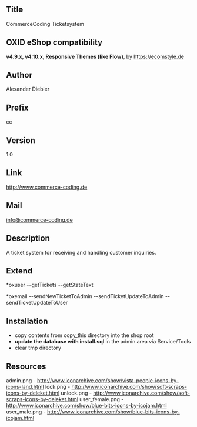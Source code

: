 ## Title ##
CommerceCoding Ticketsystem

## OXID eShop compatibility ##
**v4.9.x, v4.10.x, Responsive Themes (like Flow)**, by <https://ecomstyle.de>

## Author ##
Alexander Diebler

## Prefix ##
cc

## Version ##
1.0

## Link ##
http://www.commerce-coding.de

## Mail ##
info@commerce-coding.de

## Description ##
A ticket system for receiving and handling customer inquiries.

## Extend ##
*oxuser
--getTickets
--getStateText

*oxemail
--sendNewTicketToAdmin
--sendTicketUpdateToAdmin
--sendTicketUpdateToUser

## Installation ##
* copy contents from copy_this directory into the shop root
* **update the database with install.sql** in the admin area via Service/Tools
* clear tmp directory

## Resources ##
admin.png - http://www.iconarchive.com/show/vista-people-icons-by-icons-land.html
lock.png - http://www.iconarchive.com/show/soft-scraps-icons-by-deleket.html
unlock.png - http://www.iconarchive.com/show/soft-scraps-icons-by-deleket.html
user_female.png - http://www.iconarchive.com/show/blue-bits-icons-by-icojam.html     
user_male.png - http://www.iconarchive.com/show/blue-bits-icons-by-icojam.html